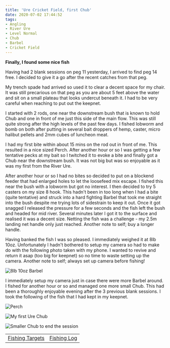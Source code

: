 ```yaml
---
title: 'Ure Cricket Field, first Chub'
date: 2020-07-02 17:44:52
tags:
- Angling
- River Ure
- Level Normal
- Chub
- Barbel
- Cricket Field
---
```

**Finally, I found some nice fish**

Having had 2 blank sessions on peg 11 yesterday, I arrived to find peg 14 free. I decided to give it a go after the recent catches from that peg.

My trench spade had arrived so used it to clear a decent space for my chair. It was still precarious on that peg as you are about 5 feet above the water and sit on a small plateau that looks undercut beneath it. I had to be very careful when reaching to put out the keepnet.

I started with 2 rods, one near the downstream bush that is known to hold Chub and one in front of me just this side of the main flow. This was still quite strong after the high levels of the past few days. I fished lobworm and bomb on both after putting in several bait droppers of hemp, caster, micro halibut pellets and 2mm cubes of luncheon meat.

I had my first bite within about 15 mins on the rod out in front of me. This resulted in a nice sized Perch. After another hour or so I was getting a few tentative pecks at my bait so I twitched it to evoke a bite and finally got a Chub near the downstream bush. It was not big but was so enjoyable as it was my first from the River Ure.

After another hour or so I had no bites so decided to put on a blockend feeder that had enlarged holes to let the loosefeed mix escape. I fished this near the bush with a lobworm but got no interest. I then decided to try 5 casters on my size 8 hook. This hadn't been in too long when I had a bite (quite tentative) and struck into a hard fighting Barbel that took me straight into the bush despite me trying lots of sidestrain to keep it out. Once it got snagged I released the pressure for a few seconds and the fish left the bush and headed for mid river. Several minutes later I got it to the surface and realised it was a decent size. Netting the fish was a challenge - my 2.5m landing net handle only just reached. Another note to self; buy a longer handle.

Having banked the fish I was so pleased. I immediately weighed it at 8lb 10oz. Unfortunately I hadn't bothered to setup my camera so had to make do with the following photo taken with my phone. I wanted to revive and return it asap (too big for keepnet) so no time to waste setting up the camera. Another note to self; always set up camera before fishing!


![8lb 10oz Barbel](/images/2020-07-02/33ba30dff6a547ff8b8b6fa4d0867e9f.jpg)


I immediately setup my camera just in case there were more Barbel around. I fished for another hour or so and managed one more small Chub. This had been a thoroughly enjoyable evening after the 3 previous blank sessions. I took the following of the fish that I had kept in my keepnet.


![Perch](/images/2020-07-02/8c886df01a194fc3830fc4eb678f65c7.jpg)


![My first Ure Chub](/images/2020-07-02/9eeb5f9844504ca28dc0728eb47e86a6.jpg)


![Smaller Chub to end the session](/images/2020-07-02/ffa035a704fa424cbc503a230519a5d0.jpg)

|||
|---------|------|
|<a href="/2020/07/Fishing-Targets/">Fishing Targets</a>|<a href="/2020/08/Fishing-Log/">Fishing Log</a>|

